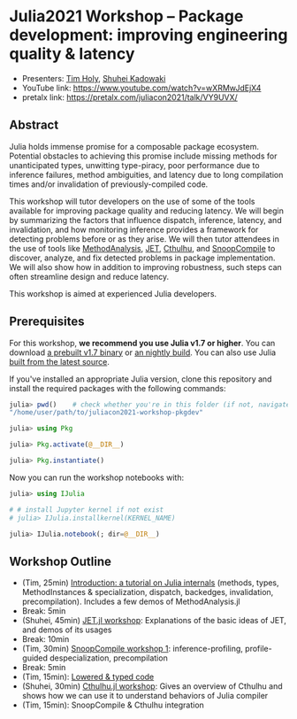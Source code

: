 # Julia2021 Workshop – Package development: improving engineering quality & latency

- Presenters: [Tim Holy](https://github.com/timholy), [Shuhei Kadowaki](https://github.com/aviatesk)
- YouTube link: <https://www.youtube.com/watch?v=wXRMwJdEjX4>
- pretalx link: <https://pretalx.com/juliacon2021/talk/VY9UVX/>

## Abstract

Julia holds immense promise for a composable package ecosystem. Potential obstacles to achieving this promise include missing methods for unanticipated types, unwitting type-piracy, poor performance due to inference failures, method ambiguities, and latency due to long compilation times and/or invalidation of previously-compiled code.

This workshop will tutor developers on the use of some of the tools available for improving package quality and reducing latency. We will begin by summarizing the factors that influence dispatch, inference, latency, and invalidation, and how monitoring inference provides a framework for detecting problems before or as they arise. We will then tutor attendees in the use of tools like [MethodAnalysis](https://github.com/timholy/MethodAnalysis.jl), [JET](https://github.com/aviatesk/JET.jl), [Cthulhu](https://github.com/JuliaDebug/Cthulhu.jl), and [SnoopCompile](https://github.com/timholy/SnoopCompile.jl) to discover, analyze, and fix detected problems in package implementation. We will also show how in addition to improving robustness, such steps can often streamline design and reduce latency.

This workshop is aimed at experienced Julia developers.

## Prerequisites

For this workshop, **we recommend you use Julia v1.7 or higher**.
You can download [a prebuilt v1.7 binary](https://julialang.org/downloads/#upcoming_release) or [an nightly build](https://julialang.org/downloads/nightlies/). You can also use Julia [built from the latest source](https://github.com/JuliaLang/julia#building-julia).

If you've installed an appropriate Julia version, clone this repository and install the required packages with the following commands:
```julia
julia> pwd()    # check whether you're in this folder (if not, navigate here with `cd`)
"/home/user/path/to/juliacon2021-workshop-pkgdev"

julia> using Pkg

julia> Pkg.activate(@__DIR__)

julia> Pkg.instantiate()
```

Now you can run the workshop notebooks with:
```julia
julia> using IJulia

# # install Jupyter kernel if not exist
# julia> IJulia.installkernel(KERNEL_NAME)

julia> IJulia.notebook(; dir=@__DIR__)
```

## Workshop Outline

- (Tim, 25min) [Introduction: a tutorial on Julia internals](./Introduction.ipynb) (methods, types, MethodInstances & specialization, dispatch, backedges, invalidation, precompilation).  Includes a few demos of MethodAnalysis.jl
- Break: 5min
- (Shuhei, 45min) [JET.jl workshop](./JET.ipynb): Explanations of the basic ideas of JET, and demos of its usages
- Break: 10min
- (Tim, 30min) [SnoopCompile workshop 1](./SnoopCompileBasics.ipynb): inference-profiling, profile-guided despecialization, precompilation
- Break: 5min
- (Tim, 15min): [Lowered & typed code](./LoweredTypedCode.ipynb)
- (Shuhei, 30min) [Cthulhu.jl workshop](./Cthulhu.ipynb): Gives an overview of Cthulhu and shows how we can use it to understand behaviors of Julia compiler
- (Tim, 15min): SnoopCompile & Cthulhu integration

